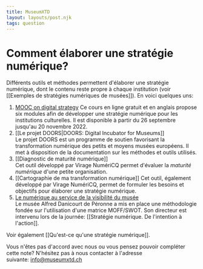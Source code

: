 ```yaml
---
title: MuseumXTD
layout: layouts/post.njk
tags: question
---
```

# **Comment élaborer une stratégie numérique?**
Différents outils et méthodes permettent d'élaborer une stratégie numérique, dont le contenu reste propre à chaque institution (voir [[Exemples de stratégies numériques de musées]]).
En voici quelques uns: 

1. [MOOC on digital strategy](https://pro.europeana.eu/post/sign-up-for-a-new-mooc-on-digital-transition-strategies-for-cultural-heritage-institutions)
   Ce cours en ligne gratuit et en anglais propose six modules afin de développer une stratégie numérique pour les institutions culturelles. Il est disponible à partir du 26 septembre jusqu'au 20 novembre 2022. 
2. [[Le projet DOORS|DOORS: Digital Incubator for Museums]]   
   Le projet DOORS est un programme de soutien favorisant la transformation numérique des petits et moyens musées européens. Il met à disposition de la documentation sur les méthodes et outils utilisés. 
2. [[Diagnostic de maturité numérique]]   
   Cet outil développé par Virage NumériCQ permet d'évaluer la *maturité numérique* d'une petite organisation. 
3. [[Cartographie de ma transformation numérique]]
   Cet outil, également développé par Virage NumériCQ, permet de formuler les besoins et objectifs pour élaborer une stratégie numérique. 
4. [Le numérique au service de la visibilité du musée](https://www.culture.gouv.fr/Media/Thematiques/Musees/Colloques-Journees-d-etudes/Strategie-numerique-dans-les-musees/Intervention-de-M.-David-de-Sousa)   
   Le musée Alfred Danicourt de Péronne a mis en place une méthodologie fondée sur l'utilisation d'une matrice MOFF/SWOT. Son directeur est intervenu lors de la journée: [[Stratégie numérique. De l'intention à l'action]].     


Voir également [[Qu'est-ce qu'une stratégie numérique]].   

Vous n'êtes pas d'accord avec nous ou vous pensez pouvoir compléter cette note? N'hésitez pas à nous contacter à l'adresse suivante: [info@museumxtd.ch](mailto:info@museumxtd.ch)